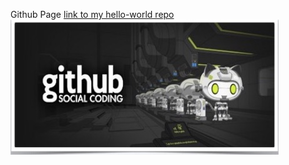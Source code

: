 Github Page
[link to my hello-world repo](https://github.com/remyweiss/hello-world.git)
![link to image](images/github-image.jpg)
